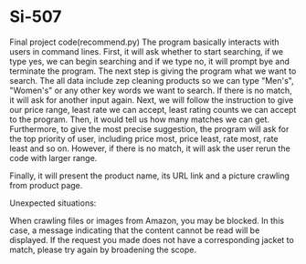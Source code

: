 # Si-507
Final project code(recommend.py) The program basically interacts with users in command lines. First, it will ask whether to start searching, if we type yes, we can begin searching and if we type no, it will prompt bye and terminate the program. The next step is giving the program what we want to search. The all data include zep cleaning products so we can type "Men's", "Women's" or any other key words we want to search. If there is no match, it will ask for another input again. Next, we will follow the instruction to give our price range, least rate we can accept, least rating counts we can accept to the program. Then, it would tell us how many matches we can get. Furthermore, to give the most precise suggestion, the program will ask for the top priority of user, including price most, price least, rate most, rate least and so on. However, if there is no match, it will ask the user rerun the code with larger range.

Finally, it will present the product name, its URL link and a picture crawling from product page.

Unexpected situations:

When crawling files or images from Amazon, you may be blocked. In this case, a message indicating that the content cannot be read will be displayed.
If the request you made does not have a corresponding jacket to match, please try again by broadening the scope.
